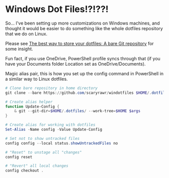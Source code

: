 # Windows Dot Files!?!??!

So... I've been setting up more customizations on Windows machines,
and thought it would be easier to do something like the whole dotfiles
repository that we do on Linux.

Please see [The best way to store your dotfiles: A bare Git repository](https://www.atlassian.com/git/tutorials/dotfiles)
for some insight.

Fun fact, if you use OneDrive, PowerShell profile syncs through that (if you have your Documents folder Location set as
OneDrive/Documents).

Magic alias pair, this is how you set up the config command in PowerShell in a similar way to Linux dotfiles.

```powershell
# Clone bare repository in home directory
git clone --bare https://github.com/scaryrawr/windotfiles $HOME/.dotfiles

# Create alias helper
function Update-Config {
	& git --git-dir=$HOME/.dotfiles/ --work-tree=$HOME $args
}

# Create alias for working with dotfiles
Set-Alias -Name config -Value Update-Config

# Set not to show untracked files
config config --local status.showUntrackedFiles no

# "Reset" to unstage all "changes"
config reset

# "Revert" all local changes
config checkout .
```
